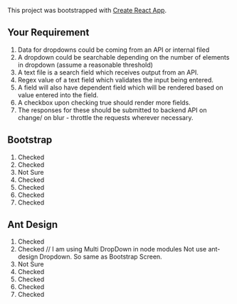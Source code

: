 This project was bootstrapped with [Create React App](https://github.com/facebookincubator/create-react-app).


## Your Requirement

1. Data for dropdowns could be coming from an API or internal filed 
2. A dropdown could be searchable depending on the number of elements in dropdown (assume a reasonable threshold)
3. A text file is a search field which receives output from an API.
4. Regex value of a text field which validates the input being entered.
5. A field will also have dependent field which will be rendered based on value entered into the field. 
6. A checkbox upon checking true should render more fields.
7. The responses for these should be submitted to backend API on change/ on blur - throttle the requests wherever necessary.

## Bootstrap

1. Checked
2. Checked
3. Not Sure
4. Checked
5. Checked
6. Checked
7. Checked

## Ant Design

1. Checked 
2. Checked // I am using Multi DropDown in node modules Not use ant-design Dropdown. So same as Bootstrap Screen.
3. Not Sure
4. Checked
5. Checked
6. Checked
7. Checked